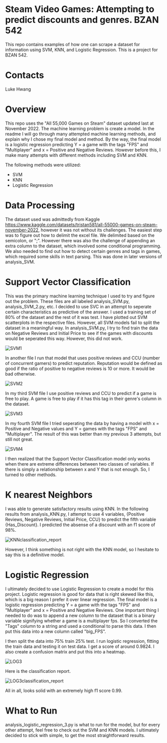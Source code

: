 # Steam Video Games: Attempting to predict discounts and genres. BZAN 542

This repo contains examples of how one can scrape a dataset for information using SVM, KNN, and Logistic Regression. This is a project for BZAN 542.

# Contacts
Luke Hwang

# Overview

This repo uses the "All 55,000 Games on Steam" dataset updated last at November 2022. The machine learning problem is create a model. In the readme I will go through many attempted machine learning methods, and explain why I chose my final model and method. By the way, the final model is a logistic regression predicting Y = a game with the tags "FPS" and "Multiplayer" and x = Positive and Negative Reviews. However before this, I make many attempts with different methods including SVM and KNN.

The following methods were utilized:
- SVM
- KNN
- Logistic Regression

# Data Processing

The dataset used was admittedly from Kaggle https://www.kaggle.com/datasets/tristan581/all-55000-games-on-steam-november-2022, however it was not without its challenges.
The easiest step was to figure out how to delimit the excel file. We delimited based on the semicolon, or ";". However there was also the challenge of appending an extra column to the dataset, which involved some conditional programming. We also needed to find out how to detect certain genres and tags in games, which required some skills in text parsing. This was done in later versions of analysis_SVM.

# Support Vector Classification

This was the primary machine learning technique I used to try and figure out the problem. These files are all labeled analysis_SVM.py, analysis_SVM_2.py, etc.
I decided to use SVC in an attempt to seperate certain characteristics as predictive of the answer. I used a training set of 80% of the dataset and the rest of it was test.
I have plotted out SVM scatterplots in the respective files.
However, all SVM models fail to split the dataset in a meaningful way. In analysis_SVM.py, I try to find train the data on Negative Reviews and Initial Price to see if the games with discounts would be seperated this way. However, this did not work.

![SVM1](https://user-images.githubusercontent.com/28285099/205476340-539e2e7a-8c8d-4762-80dc-114df117335f.png)

In another file I run that model that uses positive reviews and CCU (number of concurrent gamers) to predict reputation. Reputation would be defined as good if the ratio of positive to negative reviews is 10 or more. It would be bad otherwise.

![SVM2](https://user-images.githubusercontent.com/28285099/205476344-dcf60a4b-369c-437d-8a5e-f56c9419d980.png)

In my third SVM file I use positive reviews and CCU to predict if a game is free to play. A game is free to play if it has this tag in their genre's column in the dataset.

![SVM3](https://user-images.githubusercontent.com/28285099/205476353-2a0be4ee-e7cd-4e18-94c5-81178265ed40.png)

In my fourth SVM file I tried seperating the data by having a model with x = Positive and Negative values and Y = games with the tags "FPS" and "Multiplayer". The result of this was better than my previous 3 attempts, but still not great.

![SVM4](https://user-images.githubusercontent.com/28285099/205476400-655f4563-721d-4675-920f-7b7f7783b2cc.png)

I then realized that the Support Vector Classification model only works when there are extreme differences between two classes of variables. If there is simply a relationship between x and Y that is not enough. So, I turned to other methods. 



# K nearest Neighbors

I was able to generate satisfactory results using KNN. In the following results from analysis_KNN.py, I attempt to use 4 variables, {Positive Reviews, Negative Reviews, Initial Price, CCU} to predict the fifth variable {Has_Discount}. I predicted the absense of a discount with an f1 score of 98%.

              
![KNNclassification_report](https://user-images.githubusercontent.com/28285099/205476227-3691e64c-9306-4fd7-9973-d382890832dd.png)





However, I think something is not right with the KNN model, so I hesitate to say this is a definitive model.



# Logistic Regression

I ultimately decided to use Logistic Regression to create a model for this project. Logistic regression is good for data that is right skewed like this, which is a big reason I prefer it over linear regression. The final model is a logistic regression predicting Y = a game with the tags "FPS" and "Multiplayer" and x = Positive and Negative Reviews. One important thing I needed to do was to append a new column to the dataset that is a binary variable signifying whether a game is a multiplayer fps. So I converted the "Tags" column to a string and used a conditional to parse this data. I then put this data into a new column called "big_FPS".

I then split the data into 75% train 25% test. I run logistic regression, fitting the train data and testing it on test data. I get a score of around 0.9824. I also create a confusion matrix and put this into a heatmap.

![LOG3](https://user-images.githubusercontent.com/28285099/205476578-af76934f-0fcb-4718-a954-e2287d58d9e6.png)

Here is the classification report.

![LOG3classification_report](https://user-images.githubusercontent.com/28285099/205476590-b8fe610e-4e80-4882-9196-8d028b1deca1.png)

All in all, looks solid with an extremely high f1 score 0.99.

# What to Run

analysis_logistic_regression_3.py is what to run for the model, but for every other attempt, feel free to check out the SVM and KNN models.
I ultimately decided to stick with simple, to get the most straightforward results.




